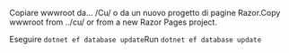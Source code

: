 <span data-ttu-id="47258-101">Copiare wwwroot da... /Cu/ o da un nuovo progetto di pagine Razor.</span><span class="sxs-lookup"><span data-stu-id="47258-101">Copy wwwroot from ../cu/ or from a new Razor Pages project.</span></span>

<span data-ttu-id="47258-102">Eseguire `dotnet ef database update`</span><span class="sxs-lookup"><span data-stu-id="47258-102">Run `dotnet ef database update`</span></span>